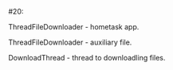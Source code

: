 #20:

ThreadFileDownloader - hometask app.

ThreadFileDownloader - auxiliary file.

DownloadThread - thread to downloadling files.
